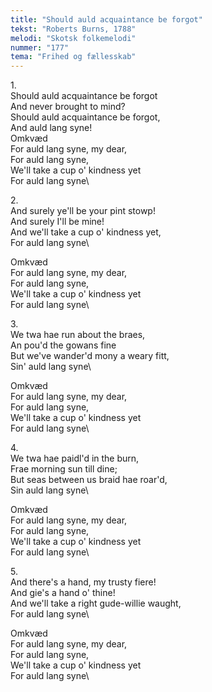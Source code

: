 ```yaml
---
title: "Should auld acquaintance be forgot"
tekst: "Roberts Burns, 1788"
melodi: "Skotsk folkemelodi"
nummer: "177"
tema: "Frihed og fællesskab"
---
```

1\.\
Should auld acquaintance be forgot\
And never brought to mind?\
Should auld acquaintance be forgot,\
And auld lang syne!\
Omkvæd\
For auld lang syne, my dear,\
For auld lang syne,\
We'll take a cup o' kindness yet\
For auld lang syne\

2\.\
And surely ye'll be your pint stowp!\
And surely I'll be mine!\
And we'll take a cup o' kindness yet,\
For auld lang syne\

Omkvæd\
For auld lang syne, my dear,\
For auld lang syne,\
We'll take a cup o' kindness yet\
For auld lang syne\

3\.\
We twa hae run about the braes,\
An pou'd the gowans fine\
But we've wander'd mony a weary fitt,\
Sin' auld lang syne\

Omkvæd\
For auld lang syne, my dear,\
For auld lang syne,\
We'll take a cup o' kindness yet\
For auld lang syne\

4\.\
We twa hae paidl'd in the burn,\
Frae morning sun till dine;\
But seas between us braid hae roar'd,\
Sin auld lang syne\

Omkvæd\
For auld lang syne, my dear,\
For auld lang syne,\
We'll take a cup o' kindness yet\
For auld lang syne\

5\.\
And there's a hand, my trusty fiere!\
And gie's a hand o' thine!\
And we'll take a right gude-willie waught,\
For auld lang syne\

Omkvæd\
For auld lang syne, my dear,\
For auld lang syne,\
We'll take a cup o' kindness yet\
For auld lang syne\
